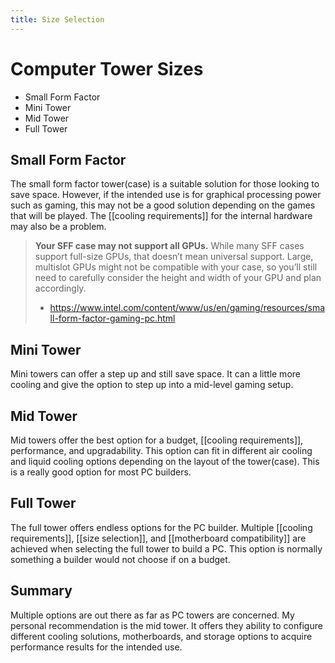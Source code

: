 ```yaml
---
title: Size Selection
---
```

# Computer Tower Sizes

* Small Form Factor
* Mini Tower
* Mid Tower
* Full Tower

## Small Form Factor

The small form factor tower(case) is a suitable solution for those looking to save space. However, if the intended use is for graphical processing power such as gaming, this may not be a good solution depending on the games that will be played. The [[cooling requirements]] for the internal hardware may also be a problem.

> **Your SFF case may not support all GPUs.** While many SFF cases support full-size GPUs, that doesn’t mean universal support. Large, multislot GPUs might not be compatible with your case, so you’ll still need to carefully consider the height and width of your GPU and plan accordingly.
> - https://www.intel.com/content/www/us/en/gaming/resources/small-form-factor-gaming-pc.html

## Mini Tower

Mini towers can offer a step up and still save space. It can a little more cooling and give the option to step up into a mid-level gaming setup. 

## Mid Tower

Mid towers offer the best option for a budget, [[cooling requirements]], performance, and upgradability. This option can fit in different air cooling and liquid cooling options depending on the layout of the tower(case). This is a really good option for most PC builders.

## Full Tower

The full tower offers endless options for the PC builder. Multiple [[cooling requirements]], [[size selection]], and [[motherboard compatibility]] are achieved when selecting the full tower to build a PC. This option is normally something a builder would not choose if on a budget. 

## Summary

Multiple options are out there as far as PC towers are concerned. My personal recommendation is the mid tower. It offers they ability to configure different cooling solutions, motherboards, and storage options to acquire performance results for the intended use.





